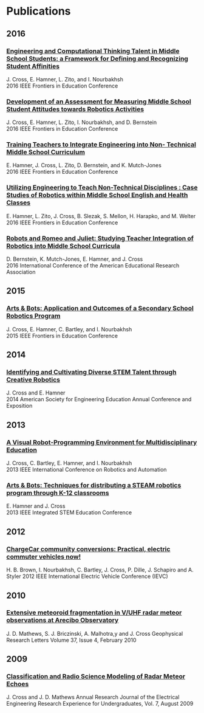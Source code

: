 # [](#header-1)Publications

## [](#header-2)2016

### [](#header-3)[Engineering and Computational Thinking Talent in Middle School Students: a Framework for Defining and Recognizing Student Affinities](http://ieeexplore.ieee.org/document/7757720/)
J. Cross,  E. Hamner, L. Zito, and I. Nourbakhsh<br>
2016 IEEE Frontiers in Education Conference

### [](#header-3)[Development of an Assessment for Measuring Middle School Student Attitudes towards Robotics Activities](http://ieeexplore.ieee.org/document/7757677/)
J. Cross,  E. Hamner, L. Zito, I. Nourbakhsh, and D. Bernstein<br>
2016 IEEE Frontiers in Education Conference

### [](#header-3)[Training Teachers to Integrate Engineering into Non- Technical Middle School Curriculum](http://ieeexplore.ieee.org/document/7757528/)
E. Hamner, J. Cross, L. Zito, D. Bernstein, and K. Mutch-Jones<br>
2016 IEEE Frontiers in Education Conference

### [](#header-3)[Utilizing Engineering to Teach Non-Technical Disciplines : Case Studies of Robotics within Middle School English and Health Classes](http://ieeexplore.ieee.org/document/7757486/)
E. Hamner, L. Zito, J. Cross, B. Slezak, S. Mellon, H. Harapko, and M. Welter<br>
2016 IEEE Frontiers in Education Conference

### [](#header-3)[Robots and Romeo and Juliet:  Studying Teacher Integration of Robotics into Middle School Curricula](jenncross.github.io/docs/1063849.1.pdf)
D. Bernstein, K. Mutch-Jones, E. Hamner, and J. Cross<br>
2016 International Conference of the American Educational Research Association

## [](#header-2)2015

### [](#header-3)[Arts & Bots: Application and Outcomes of a Secondary School Robotics Program](http://ieeexplore.ieee.org/xpl/articleDetails.jsp?arnumber=7344375)
J. Cross, E. Hamner, C. Bartley, and I. Nourbakhsh<br>
2015 IEEE Frontiers in Education Conference 

## [](#header-2)2014

### [](#header-3)[Identifying and Cultivating Diverse STEM Talent through Creative Robotics](http://www.asee.org/public/conferences/32/papers/10169/view)
J. Cross and E. Hamner<br>
2014 American Society for Engineering Education Annual Conference and Exposition

## [](#header-2)2013

### [](#header-3)[A Visual Robot-Programming Environment for Multidisciplinary Education](http://ieeexplore.ieee.org/xpls/abs_all.jsp?arnumber=6630613)
J. Cross, C. Bartley, E. Hamner, and I. Nourbakhsh<br>
2013 IEEE International Conference on Robotics and Automation

### [](#header-3)[Arts & Bots: Techniques for distributing a STEAM robotics program through K-12 classrooms](http://ieeexplore.ieee.org/xpl/articleDetails.jsp?arnumber=6525207)
E. Hamner and J. Cross<br>
2013 IEEE Integrated STEM Education Conference

## [](#header-2)2012

### [](#header-3)[ChargeCar community conversions: Practical, electric commuter vehicles now!](http://ieeexplore.ieee.org/document/6183231/)
H. B. Brown, I. Nourbakhsh, C. Bartley, J. Cross, P. Dille, J. Schapiro and A. Styler
2012 IEEE International Electric Vehicle Conference (IEVC)

## [](#header-2)2010

### [](#header-3)[Extensive meteoroid fragmentation in V/UHF radar meteor observations at Arecibo Observatory](http://onlinelibrary.wiley.com/doi/10.1029/2009GL041967/full)
J. D. Mathews, S. J. Briczinski, A. Malhotra,y and J. Cross
Geophysical Research Letters Volume 37, Issue 4, February 2010

## [](#header-2)2009

### [](#header-3)[Classification and Radio Science Modeling of Radar Meteor Echoes](http://www.ee.psu.edu/REU/REUPublications.aspx)
J. Cross and J. D. Mathews
Annual Research Journal of the Electrical Engineering Research Experience for Undergraduates, Vol. 7, August 2009

